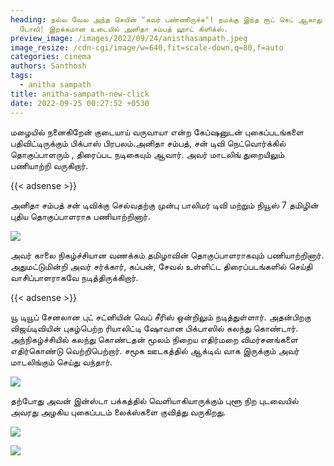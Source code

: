 ```yaml
---
heading: நல்ல வேல அந்த செயின் "கவர் பண்ணிருச்சு"! நமக்கு இந்த ரூட் செட் ஆகாது
  டோலி! இறக்கமான உடையில் அனிதா சம்பத் ஹாட் கிளிக்ஸ்.
preview_image: /images/2022/09/24/anisthasampath.jpeg
image_resize: /cdn-cgi/image/w=640,fit=scale-down,q=80,f=auto
categories: cinema
authors: Santhosh
tags:
  - anitha sampath
title: anitha-sampath-new-click
date: 2022-09-25 00:27:52 +0530
---
```

மழையில் நனைகிறேன் குடையாய் வருவாயா என்ற கேப்ஷனுடன் புகைப்படங்களை பதிவிட்டிருக்கும் பிக்பாஸ் பிரபலம்.அனிதா சம்பத், சன் டிவி நெட்வொர்க்கில் தொகுப்பாளரும் , திரைப்பட  நடிகையும் ஆவார். அவர் மாடலிங் துறையிலும் பணியாற்றி வருகிறார். 

{{< adsense >}}

அனிதா சம்பத் சன் டிவிக்கு செல்வதற்கு முன்பு பாலிமர் டிவி மற்றும் நியூஸ் 7 தமிழின் புதிய தொகுப்பாளராக பணியாற்றினார்.  

![](/images/2022/09/24/anitha-sampath-new-click.jpeg)

அவர் காலை நிகழ்ச்சியான வணக்கம் தமிழாவின் தொகுப்பாளராகவும் பணியாற்றினார். அதுமட்டுமின்றி அவர் சர்க்கார், கப்பன், சேவல் உள்ளிட்ட திரைப்படங்களில் செய்தி வாசிப்பாளராகவே நடித்திருக்கிறார். 

{{< adsense >}}


யூ டியூப் சேனலான புட் சட்னியின் வெப் சீரிஸ் ஒன்றிலும் நடித்துள்ளார். அதன்பிறகு விஜய்டிவியின் புகழ்பெற்ற ரியாலிட்டி ஷோவான பிக்பாஸில் கலந்து கொண்டார். அந்நிகழ்ச்சியில் கலந்து கொண்டதன் மூலம் நிறைய எதிர்மறை விமர்சனங்களை எதிர்கொண்டு வெற்றிபெற்றார். சமூக ஊடகத்தில் ஆக்டிவ் வாக இருக்கும் அவர் மாடலிங்கும் செய்து வந்தார். 

![](/images/2022/09/24/anitha-sampath-new-click22.jpeg)

தற்போது அவன் இன்ஸ்டா பக்கத்தில் வெளியாகியாருக்கும் புளூ நிற புடவையில் அவரது அழகிய புகைப்படம் லைக்ஸ்களை குவித்து வருகிறது.

![](/images/2022/09/24/anitha-sampath-new-click44.jpeg)

![](/images/2022/09/24/anitha-sampath-new-click66.jpeg)